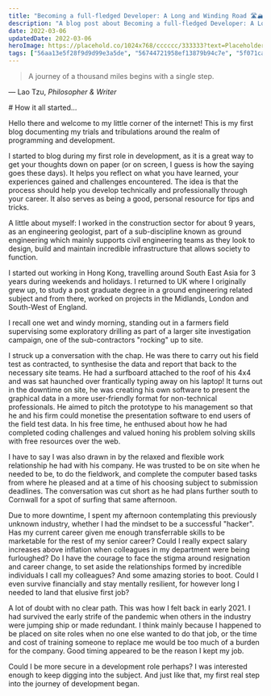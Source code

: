 ```yaml
---
title: "Becoming a full-fledged Developer: A Long and Winding Road 🛣🏔🧗🏽‍♂️🧑🏽‍💻"
description: "A blog post about Becoming a full-fledged Developer: A Long and Winding Road 🛣🏔🧗🏽‍♂️🧑🏽‍💻"
date: 2022-03-06
updatedDate: 2022-03-06
heroImage: https://placehold.co/1024x768/cccccc/333333?text=Placeholder
tags: ["56aa13e5f28f9d9d99e3a5de", "56744721958ef13879b94c7e", "5f071caa6e04d8269a566170", "5f08ee681981c53c4987f2b3", "5f9435c7fbdce372c9a56fb6"]
---
```


> A journey of a thousand miles begins with a single step.
<p>— Lao Tzu, <em>Philosopher & Writer</em></p>
# How it all started...

Hello there and welcome to my little corner of the internet! This is my first blog documenting my trials and tribulations around the realm of programming and development.

I started to blog during my first role in development, as it is a great way to get your thoughts down on paper (or on screen, I guess is how the saying goes these days). It helps you reflect on what you have learned, your experiences gained and challenges encountered. The idea is that the process should help you develop technically and professionally through your career. It also serves as being a good, personal resource for tips and tricks.

A little about myself: I worked in the construction sector for about 9 years, as an engineering geologist, part of a sub-discipline known as ground engineering which mainly supports civil engineering teams as they look to design, build and maintain incredible infrastructure that allows society to function.

I started out working in Hong Kong, travelling around South East Asia for 3 years during weekends and holidays. I returned to UK where I originally grew up, to study a post graduate degree in a ground engineering related subject and from there, worked on projects in the Midlands, London and South-West of England.

I recall one wet and windy morning, standing out in a farmers field supervising some exploratory drilling as part of a larger site investigation campaign, one of the sub-contractors "rocking" up to site.

I struck up a conversation with the chap. He was there to carry out his field test as contracted, to synthesise the data and report that back to the necessary site teams. He had a surfboard attached to the roof of his 4x4 and was sat haunched over frantically typing away on his laptop! It turns out in the downtime on site, he was creating his own software to present the graphical data in a more user-friendly format for non-technical professionals. He aimed to pitch the prototype to his management so that he and his firm could monetise the presentation software to end users of the field test data. In his free time, he enthused about how he had completed coding challenges and valued honing his problem solving skills with free resources over the web.

I have to say I was also drawn in by the relaxed and flexible work relationship he had with his company. He was trusted to be on site when he needed to be, to do the fieldwork, and complete the computer based tasks from where he pleased and at a time of his choosing subject to submission deadlines. The conversation was cut short as he had plans further south to Cornwall for a spot of surfing that same afternoon.

Due to more downtime, I spent my afternoon contemplating this previously unknown industry, whether I had the mindset to be a successful "hacker". Has my current career given me enough transferrable skills to be marketable for the rest of my senior career? Could I really expect salary increases above inflation when colleagues in my department were being furloughed? Do I have the courage to face the stigma around resignation and career change, to set aside the relationships formed by incredible individuals I call my colleagues? And some amazing stories to boot. Could I even survive financially and stay mentally resilient, for however long I needed to land that elusive first job?

A lot of doubt with no clear path. This was how I felt back in early 2021. I had survived the early strife of the pandemic when others in the industry were jumping ship or made redundant. I think mainly because I happened to be placed on site roles when no one else wanted to do that job, or the time and cost of training someone to replace me would be too much of a burden for the company. Good timing appeared to be the reason I kept my job. 

Could I be more secure in a development role perhaps? I was interested enough to keep digging into the subject. And just like that, my first real step into the journey of development began.
